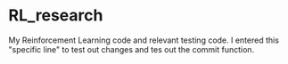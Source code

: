 # RL_research
My Reinforcement Learning code and relevant testing code. I entered this "specific line" to test out changes and tes out the commit function. 
